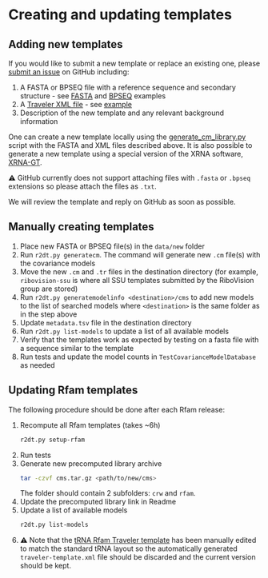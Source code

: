 # Creating and updating templates

## Adding new templates

If you would like to submit a new template or replace an existing one, please [submit an issue](https://github.com/RNAcentral/R2DT/issues/) on GitHub including:

1. A FASTA or BPSEQ file with a reference sequence and secondary structure - see [FASTA](https://github.com/RNAcentral/R2DT/blob/master/data/rfam/RF00012/RF00012-traveler.fasta) and [BPSEQ](https://github.com/RNAcentral/R2DT/blob/master/data/ribovision-ssu/bpseq/EC_SSU_3D.bpseq) examples
2. A [Traveler XML file](https://github.com/cusbg/traveler#traveler-intermediate-format) - see [example](https://github.com/RNAcentral/R2DT/blob/master/data/rfam/RF00003/traveler-template.xml)
3. Description of the new template and any relevant background information

One can create a new template locally using the [generate_cm_library.py](https://github.com/RNAcentral/R2DT/blob/master/utils/generate_cm_library.py) script with the FASTA and XML files described above. It is also possible to generate a new template using a special version of the XRNA software, [XRNA-GT](https://github.com/LDWLab/XRNA-GT).

:warning: GitHub currently does not support attaching files with `.fasta` or `.bpseq` extensions so please attach the files as `.txt`.

We will review the template and reply on GitHub as soon as possible.

## Manually creating templates

1. Place new FASTA or BPSEQ file(s) in the `data/new` folder
1. Run `r2dt.py generatecm`. The command will generate new `.cm` file(s) with the covariance models
1. Move the new `.cm` and `.tr` files in the destination directory (for example, `ribovision-ssu` is where all SSU templates submitted by the RiboVision group are stored)
1. Run `r2dt.py generatemodelinfo <destination>/cms` to add new models to the list of searched models where `<destination>` is the same folder as in the step above
1. Update `metadata.tsv` file in the destination directory
1. Run `r2dt.py list-models` to update a list of all available models
1. Verify that the templates work as expected by testing on a fasta file with a sequence similar to the template
1. Run tests and update the model counts in `TestCovarianceModelDatabase` as needed

## Updating Rfam templates

The following procedure should be done after each Rfam release:

1. Recompute all Rfam templates (takes ~6h)
    ```bash
    r2dt.py setup-rfam
    ```
1. Run tests
1. Generate new precomputed library archive
    ```bash
    tar -czvf cms.tar.gz <path/to/new/cms>
    ```
    The folder should contain 2 subfolders: `crw` and `rfam`.
1. Update the precomputed library link in Readme
1. Update a list of available models
    ```bash
    r2dt.py list-models
    ```
1. ⚠️ Note that the [tRNA Rfam Traveler template](https://github.com/RNAcentral/R2DT/blob/master/data/rfam/RF00005/traveler-template.xml) has been manually edited to match the standard tRNA layout so the automatically generated `traveler-template.xml` file should be discarded and the current version should be kept.
